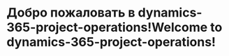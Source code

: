 # <a name="welcome-to-dynamics-365-project-operations"></a><span data-ttu-id="f2ea3-101">Добро пожаловать в dynamics-365-project-operations!</span><span class="sxs-lookup"><span data-stu-id="f2ea3-101">Welcome to dynamics-365-project-operations!</span></span>